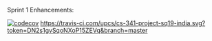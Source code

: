 Sprint 1 Enhancements: 

[![codecov](https://codecov.io/gh/upcs/cs-341-project-sq19-india/branch/master/graph/badge.svg?token=MuwArU6ZOJ)](https://codecov.io/gh/upcs/cs-341-project-sq19-india)
https://travis-ci.com/upcs/cs-341-project-sq19-india.svg?token=DN2s1gvSqoNXoP15ZEVq&branch=master